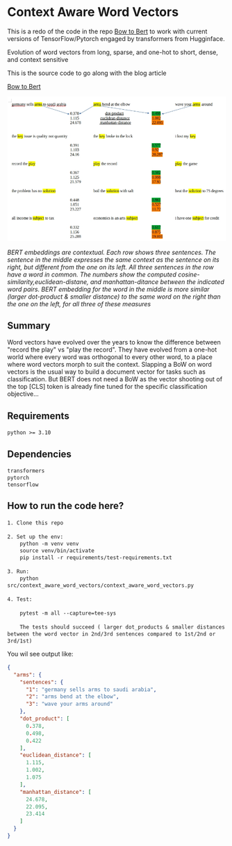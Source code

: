 # Context Aware Word Vectors

This is a redo of the code in the repo [Bow to Bert](https://github.com/ashokc/Bow-to-Bert) to work with current versions of TensorFlow/Pytorch engaged by transformers from Hugginface.

Evolution of word vectors from long, sparse, and one-hot to short, dense, and context sensitive

This is the source code to go along with the blog article

[Bow to Bert](http://xplordat.com/2019/09/23/bow-to-bert/)

![Context sensitive embeddings with BERT](./images/bert-similarity.jpg "Context sensitive embeddings with BERT")

*BERT embeddings are contextual. Each row shows three sentences. The sentence in the middle expresses the same context as the sentence on its right, but different from the one on its left. All three sentences in the row have a word in common. The numbers show the computed cosine-similarity,euclidean-distane, and manhattan-ditance between the indicated word pairs. BERT embedding for the word in the middle is more similar (larger dot-product & smaller distance) to the same word on the right than the one on the left, for all three of these measures*

##  Summary

Word vectors have evolved over the years to know the difference between "record the play" vs "play the record". They have evolved from a one-hot world where every word was orthogonal to every other word, to a place where word vectors morph to suit the context. Slapping a BoW on word vectors is the usual way to build a document vector for tasks such as classification. But BERT does not need a BoW as the vector shooting out of the top [CLS] token is already fine tuned for the specific classification objective...

##	Requirements

    python >= 3.10

##	Dependencies
    transformers
    pytorch
	tensorflow

## How to run the code here?

    1. Clone this repo

    2. Set up the env:
        python -m venv venv
        source venv/bin/activate
        pip install -r requirements/test-requirements.txt

    3. Run:
        python src/context_aware_word_vectors/context_aware_word_vectors.py

    4. Test:

        pytest -m all --capture=tee-sys

        The tests should succeed ( larger dot_products & smaller distances between the word vector in 2nd/3rd sentences compared to 1st/2nd or 3rd/1st)

You wil see  output like:

```json
{
  "arms": {
    "sentences": {
      "1": "germany sells arms to saudi arabia",
      "2": "arms bend at the elbow",
      "3": "wave your arms around"
    },
    "dot_product": [
      0.378,
      0.498,
      0.422
    ],
    "euclidean_distance": [
      1.115,
      1.002,
      1.075
    ],
    "manhattan_distance": [
      24.678,
      22.095,
      23.414
    ]
  }
}
```
